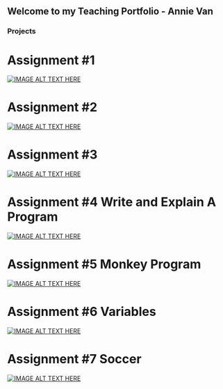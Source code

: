 ## Welcome to my Teaching Portfolio - Annie Van

### Projects

# Assignment #1
[![IMAGE ALT TEXT HERE](https://img.youtube.com/vi/4Pz62FRO8Z4/0.jpg)](https://www.youtube.com/watch?v=4Pz62FRO8Z4)


# Assignment #2
[![IMAGE ALT TEXT HERE](https://img.youtube.com/vi/OdbjW8mn4Jo/0.jpg)](https://www.youtube.com/watch?v=OdbjW8mn4Jo)


# Assignment #3
[![IMAGE ALT TEXT HERE](https://img.youtube.com/vi/-FLNuwpSMvM/0.jpg)](https://www.youtube.com/watch?v=-FLNuwpSMvM)

# Assignment #4 Write and Explain A Program
[![IMAGE ALT TEXT HERE](https://img.youtube.com/vi/dVYqZrT82oc/0.jpg)](https://www.youtube.com/watch?v=dVYqZrT82oc)

# Assignment #5 Monkey Program
[![IMAGE ALT TEXT HERE](https://img.youtube.com/vi/9xfgNsPDbT4/0.jpg)](https://www.youtube.com/watch?v=9xfgNsPDbT4)

# Assignment #6 Variables
[![IMAGE ALT TEXT HERE](https://img.youtube.com/vi/eHEQ53aLnQE/0.jpg)](https://www.youtube.com/watch?v=eHEQ53aLnQE)

# Assignment #7 Soccer
[![IMAGE ALT TEXT HERE](https://img.youtube.com/vi/Mb1tdcdGeU0/0.jpg)](https://www.youtube.com/watch?v=Mb1tdcdGeU0)
